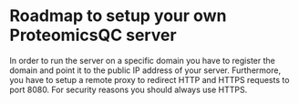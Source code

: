# Roadmap to setup your own ProteomicsQC server

In order to run the server on a specific domain you have to register the domain
and point it to the public IP address of your server. Furthermore, you have to 
setup a remote proxy to redirect HTTP and HTTPS requests to port 8080. 
For security reasons you should always use HTTPS.

